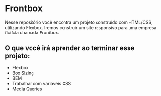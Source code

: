 # Frontbox

Nesse repositório você encontra um projeto construído com HTML/CSS, utilizando Flexbox. Iremos construir um site responsivo para uma empresa fictícia chamada Frontbox.

## O que você irá aprender ao terminar esse projeto:

- Flexbox
- Box Sizing
- BEM
- Trabalhar com variáveis CSS
- Media Queries

